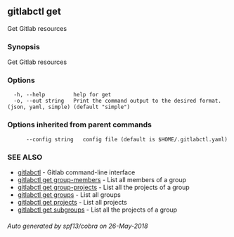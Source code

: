 ## gitlabctl get

Get Gitlab resources

### Synopsis

Get Gitlab resources

### Options

```
  -h, --help         help for get
  -o, --out string   Print the command output to the desired format. (json, yaml, simple) (default "simple")
```

### Options inherited from parent commands

```
      --config string   config file (default is $HOME/.gitlabctl.yaml)
```

### SEE ALSO

* [gitlabctl](gitlabctl.md)	 - Gitlab command-line interface
* [gitlabctl get group-members](gitlabctl_get_group-members.md)	 - List all members of a group
* [gitlabctl get group-projects](gitlabctl_get_group-projects.md)	 - List all the projects of a group
* [gitlabctl get groups](gitlabctl_get_groups.md)	 - List all groups
* [gitlabctl get projects](gitlabctl_get_projects.md)	 - List all projects
* [gitlabctl get subgroups](gitlabctl_get_subgroups.md)	 - List all the projects of a group

###### Auto generated by spf13/cobra on 26-May-2018
